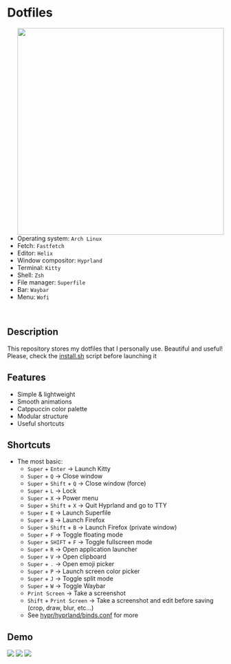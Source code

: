 # Dotfiles

<img
    src="assets/demo/preview.png"
    align="right"
    width="480"
/>

<br />

* Operating system: `Arch Linux`
* Fetch: `Fastfetch`
* Editor: `Helix`
* Window compositor: `Hyprland`
* Terminal: `Kitty`
* Shell: `Zsh`
* File manager: `Superfile`
* Bar: `Waybar`
* Menu: `Wofi`

<br />


## Description

This repository stores my dotfiles that I personally use. Beautiful and useful! Please, check the [install.sh](install.sh) script before launching it


## Features

* Simple & lightweight
* Smooth animations
* Catppuccin color palette
* Modular structure
* Useful shortcuts


## Shortcuts

* The most basic:
    + `Super` + `Enter` -> Launch Kitty
    + `Super` + `Q` -> Close window
    + `Super` + `Shift` + `Q` -> Close window (force) 
    + `Super` + `L` -> Lock
    + `Super` + `X` -> Power menu
    + `Super` + `Shift` + `X` -> Quit Hyprland and go to TTY
    + `Super` + `E` -> Launch Superfile
    + `Super` + `B` -> Launch Firefox
    + `Super` + `Shift` + `B` -> Launch Firefox (private window)
    + `Super` + `F` -> Toggle floating mode
    + `Super` + `SHIFT` + `F` -> Toggle fullscreen mode
    + `Super` + `R` -> Open application launcher
    + `Super` + `V` -> Open clipboard
    + `Super` + `.` -> Open emoji picker
    + `Super` + `P` -> Launch screen color picker
    + `Super` + `J` -> Toggle split mode
    + `Super` + `W` -> Toggle Waybar
    + `Print Screen` -> Take a screenshot
    + `Shift` + `Print Screen` -> Take a screenshot and edit before saving (crop, draw, blur, etc...)
    + See [hypr/hyprland/binds.conf](hypr/hyprland/binds.conf) for more


## Demo

![](assets/demo/1.png)
![](assets/demo/2.png)
![](assets/demo/3.png)
